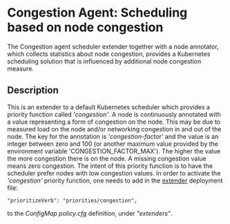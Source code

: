 # Congestion Agent: Scheduling based on node congestion

The Congestion agent scheduler extender together with a node annotator, which collects statistics about node congestion, provides a Kubernetes scheduling solution that is influenced by additional node congestion measure.

## Description

This is an extender to a default Kubernetes scheduler which provides a priority function called *'congestion'*. A node is continuously annotated with a value representing a form of congestion on the node. This may be due to measured load on the node and/or networking congestion in and out of the node. The key for the annotation is *'congestion-factor'* and the value is an integer between zero and 100 (or another maximum value provided by the environment variable 'CONGESTION_FACTOR_MAX'). The higher the value the more congestion there is on the node. A missing congestion value means zero congestion. The intent of this priority function is to have the scheduler prefer nodes with low congestion values. In order to activate the *'congestion'* priority function, one needs to add in the [extender](../yamlfiles/extender.congestion.yaml) deployment file:

`"prioritizeVerb": "priorities/congestion",`

 to the *ConfigMap policy.cfg* definition, under *"extenders"*.

